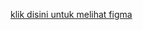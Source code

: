 [klik disini untuk melihat figma](https://www.figma.com/design/iLIrqxMSEGMa5h2xFl5TUM/Untitled?node-id=0-1&m=dev&t=whxdNCgtcImugd8B-1)
